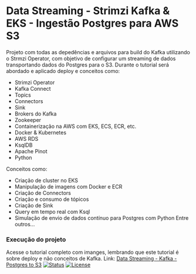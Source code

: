 Data Streaming - Strimzi Kafka & EKS - Ingestão Postgres para AWS S3
=================
Projeto com todas as depedências e arquivos para build do Kafka utilizando o Strmzi Operator, com objetivo de configurar um streaming de dados transportando dados do Postgres para o S3. Durante o tutorial será abordado e aplicado deploy e conceitos como: 
- Strimzi Operator
- Kafka Connect 
- Topics
- Connectors
- Sink
- Brokers do Kafka
- Zookeeper 
- Containerização na AWS com EKS, ECS, ECR, etc. 
- Docker & Kubernetes
- AWS RDS
- KsqlDB
- Apache Pinot
- Python

Conceitos como:
- Criação de cluster no EKS
- Manipulação de imagens com Docker e ECR
- Criação de Connectors
- Criação e consumo de tópicos
- Criação de Sink
- Query em tempo real com Ksql
- Simulação de envio de dados contínuo para Postgres com Python
Entre outros...

### Execução do projeto ###
Acesse o tutorial completo com imanges, lembrando que este tutorial é sobre deploy e não conceitos de Kafka.
Link: [Data Streaming - Kafka - Postgres to S3](./Data_Streaming_-_Strimzi_Kafka__EKS_-_Ingesto_Postgres_para_AWS_S3.pdf)
[![Status](https://img.shields.io/badge/status-active-success.svg)]()
[![License](https://img.shields.io/badge/license-MIT-blue.svg)](/LICENSE)
